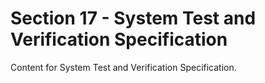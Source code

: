# Section 17 - System Test and Verification Specification
Content for System Test and Verification Specification.